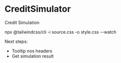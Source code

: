 # CreditSimulator

Credit Simulation

npx @tailwindcss/cli -i source.css -o style.css --watch

Next steps:

- Tooltip nos headers
- Get simulation result
